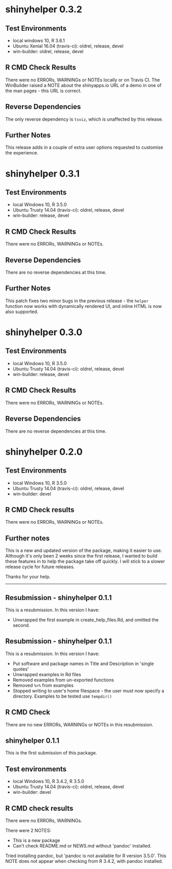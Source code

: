 # shinyhelper 0.3.2

## Test Environments
* local windows 10, R 3.6.1
* Ubuntu Xenial 16.04 (travis-ci): oldrel, release, devel
* win-builder: oldrel, release, devel

## R CMD Check Results
There were no ERRORs, WARNINGs or NOTEs locally or on Travis CI. The WinBuilder raised a NOTE about the shinyapps.io URL of a demo in one of the man pages - this URL is correct.

## Reverse Dependencies
The only reverse dependency is `tsviz`, which is unaffected by this release.

## Further Notes
This release adds in a couple of extra user options requested to customise the experience.

# shinyhelper 0.3.1

## Test Environments
* local Windows 10, R 3.5.0
* Ubuntu Trusty 14.04 (travis-ci): oldrel, release, devel
* win-builder: release, devel

## R CMD Check Results
There were no ERRORs, WARNINGs or NOTEs.

## Reverse Dependencies
There are no reverse dependencies at this time.

## Further Notes

This patch fixes two minor bugs in the previous release - the `helper` function now works with dynamically rendered UI, and inline HTML is now also supported.

# shinyhelper 0.3.0

## Test Environments
* local Windows 10, R 3.5.0
* Ubuntu Trusty 14.04 (travis-ci): oldrel, release, devel
* win-builder: release, devel

## R CMD Check Results
There were no ERRORs, WARNINGs or NOTEs.

## Reverse Dependencies
There are no reverse dependencies at this time.

# shinyhelper 0.2.0

## Test Environments
* local Windows 10, R 3.5.0
* Ubuntu Trusty 14.04 (travis-ci): oldrel, release, devel
* win-builder: devel

## R CMD Check results
There were no ERRORs, WARNINGs or NOTEs.

## Further notes
This is a new and updated version of the package, making it easier to use. Although it's only been 2 weeks since the first release, I wanted to build these features in to help the package take off quickly. I will stick to a slower release cycle for future releases.

Thanks for your help.

***

## Resubmission - shinyhelper 0.1.1
This is a resubmission. In this version I have:

* Unwrapped the first example in create_help_files.Rd, and omitted the second.

## Resubmission - shinyhelper 0.1.1
This is a resubmission. In this version I have:

* Put software and package names in Title and Description in 'single quotes'
* Unwrapped examples in Rd files
* Removed examples from un-exported functions
* Removed `%>%` from examples
* Stopped writing to user's home filespace - the user must now specify a directory. Examples to be tested use `tempdir()`

## R CMD Check
There are no new ERRORs, WARNINGs or NOTEs in this resubmission.

## shinyhelper 0.1.1
This is the first submission of this package.

## Test environments
* local Windows 10, R 3.4.2, R 3.5.0
* Ubuntu Trusty 14.04 (travis-ci): oldrel, release, devel
* win-builder: devel

## R CMD check results
There were no ERRORs, WARNINGs.

There were 2 NOTES:

* This is a new package
* Can't check README.md or NEWS.md without 'pandoc' installed. 

Tried installing pandoc, but 'pandoc is not available for R version 3.5.0'.
This NOTE does not appear when checking from R 3.4.2, with pandoc installed.
